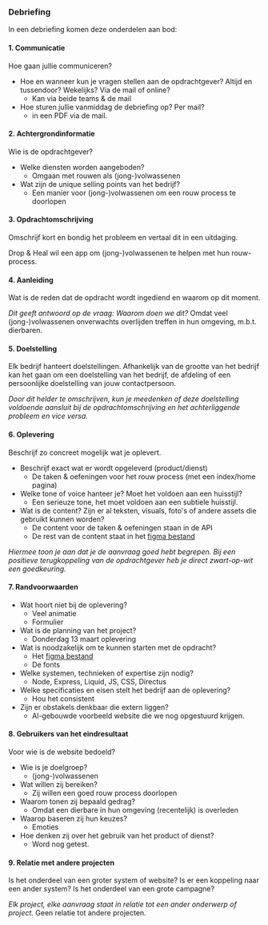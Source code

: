 ### Debriefing

In een debriefing komen deze onderdelen aan bod:

#### 1. Communicatie

Hoe gaan jullie communiceren?

- Hoe en wanneer kun je vragen stellen aan de opdrachtgever? Altijd en tussendoor? Wekelijks? Via de mail of online?
  - Kan via beide teams & de mail
- Hoe sturen jullie vanmiddag de debriefing op? Per mail?
  - in een PDF via de mail.

#### 2. Achtergrondinformatie

Wie is de opdrachtgever?

- Welke diensten worden aangeboden?
  - Omgaan met rouwen als (jong-)volwassenen
- Wat zijn de unique selling points van het bedrijf?
  - Een manier voor (jong-)volwassenen om een rouw process te doorlopen

#### 3. Opdrachtomschrijving

Omschrijf kort en bondig het probleem en vertaal dit in een uitdaging.

Drop & Heal wil een app om (jong-)volwassenen te helpen met hun rouw-process.

#### 4. Aanleiding

Wat is de reden dat de opdracht wordt ingediend en waarom op dit moment.

_Dit geeft antwoord op de vraag: Waarom doen we dit?_
Omdat veel (jong-)volwassenen onverwachts overlijden treffen in hun omgeving, m.b.t. dierbaren.

#### 5. Doelstelling

Elk bedrijf hanteert doelstellingen. Afhankelijk van de grootte van het bedrijf kan het gaan om een doelstelling van het bedrijf, de afdeling of een persoonlijke doelstelling van jouw contactpersoon.

_Door dit helder te omschrijven, kun je meedenken of deze doelstelling voldoende aansluit bij de opdrachtomschrijving en het achterliggende probleem en vice versa._

#### 6. Oplevering

Beschrijf zo concreet mogelijk wat je oplevert.

- Beschrijf exact wat er wordt opgeleverd (product/dienst)
  - De taken & oefeningen voor het rouw process (met een index/home pagina)
- Welke tone of voice hanteer je? Moet het voldoen aan een huisstijl?
  - Een serieuze tone, het moet voldoen aan een subtiele huisstijl.
- Wat is de content? Zijn er al teksten, visuals, foto's of andere assets die gebruikt kunnen worden?
  - De content voor de taken & oefeningen staan in de API
  - De rest van de content staat in het [figma bestand](https://www.figma.com/design/cAWwpsI5mAgakG14EunDBl/Project%3A-Drop-%26-Heal-x-FDND?node-id=1-2&p=f&t=SuVhu5Zmo362hECq-0)

_Hiermee toon je aan dat je de aanvraag goed hebt begrepen. Bij een positieve terugkoppeling van de opdrachtgever heb je direct zwart-op-wit een goedkeuring._

#### 7. Randvoorwaarden

- Wat hoort niet bij de oplevering?
  - Veel animatie
  - Formulier
- Wat is de planning van het project?
  - Donderdag 13 maart oplevering
- Wat is noodzakelijk om te kunnen starten met de opdracht?
  - Het [figma bestand](https://www.figma.com/design/cAWwpsI5mAgakG14EunDBl/Project%3A-Drop-%26-Heal-x-FDND?node-id=1-2&p=f&t=SuVhu5Zmo362hECq-0)
  - De fonts
- Welke systemen, technieken of expertise zijn nodig?
  - Node, Express, Liquid, JS, CSS, Directus
- Welke specificaties en eisen stelt het bedrijf aan de oplevering?
  - Hou het consistent
- Zijn er obstakels denkbaar die extern liggen?
  - Al-gebouwde voorbeeld website die we nog opgestuurd krijgen.

#### 8. Gebruikers van het eindresultaat

Voor wie is de website bedoeld?

- Wie is je doelgroep?
  - (jong-)volwassenen
- Wat willen zij bereiken?
  - Zij willen een goed rouw process doorlopen
- Waarom tonen zij bepaald gedrag?
  - Omdat een dierbare in hun omgeving (recentelijk) is overleden
- Waarop baseren zij hun keuzes?
  - Emoties
- Hoe denken zij over het gebruik van het product of dienst?
  - Word nog getest.

#### 9. Relatie met andere projecten

Is het onderdeel van een groter system of website? Is er een koppeling naar een ander system? Is het onderdeel van een grote campagne?

_Elk project, elke aanvraag staat in relatie tot een ander onderwerp of project._
Geen relatie tot andere projecten.
